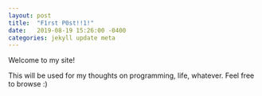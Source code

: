 ```yaml
---
layout: post
title:  "F1rst P0st!!1!"
date:   2019-08-19 15:26:00 -0400
categories: jekyll update meta
---
```

Welcome to my site!

This will be used for my thoughts on programming, life, whatever. Feel free to browse :)

[jekyll-docs]: https://jekyllrb.com/docs/home
[jekyll-gh]:   https://github.com/jekyll/jekyll
[jekyll-talk]: https://talk.jekyllrb.com/
